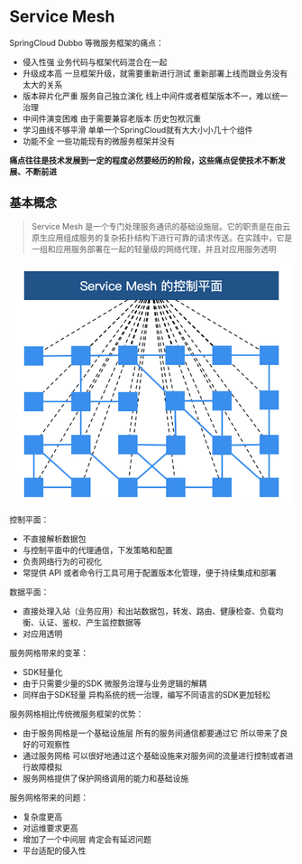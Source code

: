 # Service Mesh

SpringCloud Dubbo 等微服务框架的痛点：

- 侵入性强 业务代码与框架代码混合在一起
- 升级成本高 一旦框架升级，就需要重新进行测试 重新部署上线而跟业务没有太大的关系
- 版本碎片化严重 服务自己独立演化 线上中间件或者框架版本不一，难以统一治理
- 中间件演变困难 由于需要兼容老版本 历史包袱沉重
- 学习曲线不够平滑 单单一个SpringCloud就有大大小小几十个组件
- 功能不全 一些功能现有的微服务框架并没有

**痛点往往是技术发展到一定的程度必然要经历的阶段，这些痛点促使技术不断发展、不断前进**

## 基本概念

>Service Mesh 是一个专门处理服务通讯的基础设施层。它的职责是在由云原生应用组成服务的复杂拓扑结构下进行可靠的请求传送。在实践中，它是一组和应用服务部署在一起的轻量级的网络代理，并且对应用服务透明

![20201023152156](/assets/20201023152156.png)

控制平面：

- 不直接解析数据包
- 与控制平面中的代理通信，下发策略和配置
- 负责网络行为的可视化
- 常提供 API 或者命令行工具可用于配置版本化管理，便于持续集成和部署

数据平面：

- 直接处理入站（业务应用）和出站数据包，转发、路由、健康检查、负载均衡、认证、鉴权、产生监控数据等
- 对应用透明

服务网格带来的变革：

- SDK轻量化
- 由于只需要少量的SDK 微服务治理与业务逻辑的解耦
- 同样由于SDK轻量 异构系统的统一治理，编写不同语言的SDK更加轻松

服务网格相比传统微服务框架的优势：

- 由于服务网格是一个基础设施层 所有的服务间通信都要通过它 所以带来了良好的可观察性
- 通过服务网格 可以很好地通过这个基础设施来对服务间的流量进行控制或者进行故障模拟
- 服务网格提供了保护网络调用的能力和基础设施

服务网格带来的问题：

- 复杂度更高
- 对运维要求更高
- 增加了一个中间层 肯定会有延迟问题
- 平台适配的侵入性
